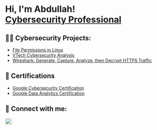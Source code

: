 <h1>Hi, I'm Abdullah! <br/><a href="https://www.linkedin.com">Cybersecurity Professional</a>

<h2>👨‍💻 Cybersecurity Projects:</h2>

  - [File Permissions in Linux](https://github.com/AbdullahHusseinA/FilePermissionsInLinux/tree/main)
  - [VTech Cybersecurity Analysis](https://github.com/AbdullahHusseinA/VTechCybersecurityAnalysis/tree/main)
  - [Wireshark: Generate, Capture, Analyze, then Decrypt HTTPS Traffic](https://github.com/AbdullahHusseinA/WireSharkHTTPSTraffic/tree/main)
    


<h2>📄 Certifications </h2>

- [Google Cybersecurity Certification](link)
- [Google Data Analytics Certification](https://www.credly.com/badges/cd3695c4-e20b-4201-840c-823dca194903/public_url)


<h2> 🤳 Connect with me:</h2>


[<img align="left" alt="AbdullahHussein | LinkedIn" width="22px" src="https://cdn.jsdelivr.net/npm/simple-icons@v3/icons/linkedin.svg" />][linkedin]

[linkedin]: https://linkedin.com/in/AbdullahHussein

<!--
**AbdullahHusseinA/AbdullahHusseinA** is a ✨ _special_ ✨ repository because its `README.md` (this file) appears on your GitHub profile.

Here are some ideas to get you started:

- 🔭 I’m currently working on ...
- 🌱 I’m currently learning ...
- 👯 I’m looking to collaborate on ...
- 🤔 I’m looking for help with ...
- 💬 Ask me about ...
- 📫 How to reach me: ...
- 😄 Pronouns: ...
- ⚡ Fun fact: ...
-->
